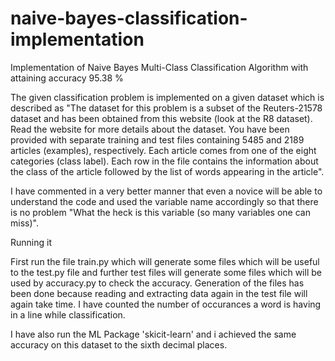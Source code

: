 # naive-bayes-classification-implementation
Implementation of Naive Bayes Multi-Class Classification Algorithm with attaining accuracy 95.38 %

The given classification problem is implemented on a given dataset which is described as "The dataset for this problem
is a subset of the Reuters-21578 dataset and has been obtained from this website (look at the R8 dataset).
Read the website for more details about the dataset. You have been provided with separate training and
test files containing 5485 and 2189 articles (examples), respectively. Each article comes from one of the
eight categories (class label). Each row in the file contains the information about the class of the article
followed by the list of words appearing in the article".

I have commented in a very better manner that even a novice will be able to understand the code and used the variable name accordingly so that there is no problem "What the heck is this variable (so many variables one can miss)".

Running it 

First run the file train.py which will generate some files which will be useful to the test.py file and further test files will generate some files which will be used by accuracy.py to check the accuracy.
Generation of the files has been done because reading and extracting data again in the test file will again take time.
I have counted the number of occurances a word is having in a line while classification.

I have also run the ML Package 'skicit-learn' and i achieved the same accuracy on this dataset to the sixth decimal places.
